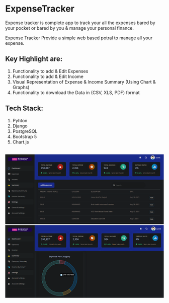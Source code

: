 # ExpenseTracker
 Expense tracker is complete app to track your all the expenses bared by your pocket or bared by you & manage your personal finance.
 <br>
 
 Expense Tracker Provide a simple web based potral to manage all your expense. 
 ## Key Highlight are:
 <ol>
 <li>Functionality to add & Edit Expenses</li>
 <li>Functionality to add & Edit Income</li>
 <li>Visual Representation of Expense & Income Summary (Using Chart & Graphs) </li>
 <li>Functionality to download the Data in (CSV, XLS, PDF) format</li>
 </ol>
 
 ## Tech Stack:
<ol>
 <li>Pyhton </li>
 <li>Django </li>
 <li>PostgreSQL </li>
 <li>Bootstrap 5 </li>
 <li>Chart.js</li>
 </ol>
 </ul>
 <br>
 
 <img src ="screenshot-1.PNG">
 <br>
 <img src ="screenshot-2.png">
 <br>
 

